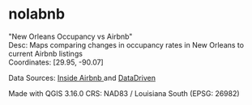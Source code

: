 # nolabnb


"New Orleans Occupancy vs Airbnb"
<br>
Desc: Maps comparing changes in occupancy rates in New Orleans to current Airbnb listings
<br>
Coordinates: [29.95, -90.07]

Data Sources: <a href='http://insideairbnb.com/get-the-data.html'> Inside Airbnb </a> and <a href='https://datadriven.nola.gov/open-data/'> DataDriven</a> 

Made with QGIS 3.16.0
CRS: NAD83 / Louisiana South (EPSG: 26982)
